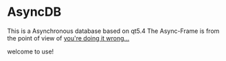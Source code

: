# AsyncDB
This is a Asynchronous database based on qt5.4
The Async-Frame is from the point of view of [you're doing it wrong...](http://blog.qt.io/blog/2010/06/17/youre-doing-it-wrong/)

welcome to use!
